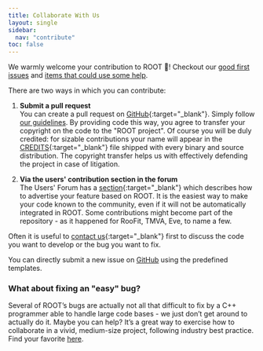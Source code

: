 ```yaml
---
title: Collaborate With Us
layout: single
sidebar:
  nav: "contribute"
toc: false
---
```


We warmly welcome your contribution to ROOT 🙏! Checkout our [good first issues](https://github.com/root-project/root/issues?q=is%3Aissue%20state%3Aopen%20label%3A%22good%20first%20issue%22) and [items that could use some help](https://github.com/root-project/root/issues?q=is%3Aissue%20state%3Aopen%20label%3A%22help%20wanted%22).

There are two ways in which you can contribute:

1. **Submit a pull request** <br>
   You can create a pull request on [GitHub](https://github.com/root-project/root){:target="_blank"}.
   Simply follow [our guidelines](https://github.com/root-project/root/blob/master/CONTRIBUTING.md).
   By providing code this way, you agree to transfer your copyright on the code to the "ROOT project".
   Of course you will be duly credited: for sizable contributions your name will appear in the
   [CREDITS](https://raw.githubusercontent.com/root-mirror/root/master/README/CREDITS){:target="_blank"}
   file shipped with every binary and source distribution.
   The copyright transfer helps us with effectively defending the project in case of litigation.

2. **Via the users' contribution section in the forum** <br>
   The Users' Forum has a [section](https://root-forum.cern.ch/c/my-root-app-and-ideas){:target="_blank"}
   which describes how to advertise your feature based on ROOT. It is the
   easiest way to make your code known to the community, even if it will not be
   automatically integrated in ROOT. Some contributions might
   become part of the repository - as it happened for RooFit, TMVA, Eve, to name a few.

Often it is useful to [contact us](https://root-forum.cern.ch){:target="_blank"} first to
discuss the code you want to develop or the bug you want to fix.

You can directly submit a new issue on [GitHub](https://github.com/root-project/root/issues/new/choose) 
using the predefined templates.

### What about fixing an "easy" bug?

Several of ROOT’s bugs are actually not all that difficult to fix by a C++ programmer able to
handle large code bases - we just don’t get around to actually do it. Maybe you can help?
It’s a great way to exercise how to collaborate in a vivid, medium-size project, following
industry best practice. Find your favorite
[here](https://github.com/root-project/root/issues?q=is%3Aopen+is%3Aissue+label%3A%22good+first+issue%22).

